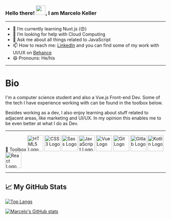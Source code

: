 ### Hello there! <img src="https://raw.githubusercontent.com/MartinHeinz/MartinHeinz/master/wave.gif" width="30px">, I am Marcelo Keller

<!--
**kellervmarcelo/kellervmarcelo** is a ✨ _special_ ✨ repository because its `README.md` (this file) appears on your GitHub profile.

Here are some ideas to get you started:
-->
---
- 🌱 I’m currently learning Nuxt.js (😍)
- 🤔 I’m looking for help with Cloud Computing
- 💬 Ask me about all things related to JavaScript
- 📫 How to reach me: [LinkedIn](https://www.linkedin.com/in/kellervmarcelo/) and you can find some of my work with UI/UX on [Behance](https://www.behance.net/marcelomkv)
- 😄 Pronouns: He/his 

---

# Bio
I'm a computer science student and also a Vue.js Front-end Dev. Some of the tech I have experience working with can be found in the toolbox below. 

Besides working as a dev, I also enjoy learning about stuff related to adjacent areas, like marketing and UI/UX. In my opinion this enables me to be even better at what I do as Dev. 

---

🧰 Toolbox
<img src="https://cdn.worldvectorlogo.com/logos/html5.svg" alt="HTML5 Logo" width="50" height="50"/> 
<img src="https://cdn.worldvectorlogo.com/logos/css-5.svg" alt="CSS3 Logo" width="50" height="50"/> 
<img src="https://cdn.worldvectorlogo.com/logos/sass-1.svg" alt="Sass Logo" width="50" height="50"/> 
<img src="https://cdn.worldvectorlogo.com/logos/logo-javascript.svg" alt="JavaScript Logo" width="50" height="50"/>
<img src="https://cdn.worldvectorlogo.com/logos/vue-js-1.svg" alt="Vue Logo" width="50" height="50"/> 
<img src="https://cdn.worldvectorlogo.com/logos/git.svg" alt="Git Logo" width="50" height="50"/> 
<img src="https://cdn.worldvectorlogo.com/logos/gitlab-1.svg" alt="Gitlab Logo" width="50" height="50"/> 
<img src="https://cdn.worldvectorlogo.com/logos/kotlin.svg" alt="Kotlin Logo" width="50" height="50"/> 
<img src="https://cdn.worldvectorlogo.com/logos/react-2.svg" alt="React Logo" width="50" height="50"/> 

---

## &#x1f4c8; My GitHub Stats

[![Top Langs](https://github-readme-stats.vercel.app/api/top-langs/?username=<kellervmarcelo>&hide=java,html,css&theme=dark)](https://github.com/kellervmarcelo/github-readme-stats)

[![Marcelo's GitHub stats](https://github-readme-stats.vercel.app/api?username=<kellervmarcelo>&theme=dark)](https://github.com/kellervmarcelo/github-readme-stats)



